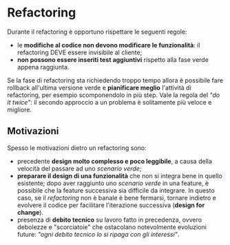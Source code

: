 # Refactoring
Durante il refactoring è opportuno rispettare le seguenti regole:
- le __modifiche al codice non devono modificare le funzionalità__:
il refactoring DEVE essere invisibile al cliente;
- __non possono essere inseriti test aggiuntivi__ rispetto alla fase verde appena raggiunta.

Se la fase di refactoring sta richiedendo troppo tempo allora è possibile fare rollback all'ultima versione verde e __pianificare meglio__ l'attività di refactoring, per esempio scomponendolo in più step.
Vale la regola del _"do it twice"_: il secondo approccio a un problema è solitamente più veloce e migliore.

## Motivazioni

Spesso le motivazioni dietro un refactoring sono:
- precedente __design molto complesso e poco leggibile__, a causa della velocità del passare ad uno _scenario verde_;
- __preparare il design di una funzionalità__ che non si integra bene in quello esistente; dopo aver raggiunto uno _scenario verde_ in una feature, è possibile che la feature successiva sia difficile da integrare. 
In questo caso, se il _refactoring_ non è banale è bene fermarsi, tornare indietro e evolvere il codice per facilitare l'iterazione successiva (__design for change__). 
- presenza di __debito tecnico__ su lavoro fatto in precedenza, ovvero debolezze e "scorciatoie" che ostacolano notevolmente evoluzioni future: _"ogni debito tecnico lo si ripaga con gli interessi"_.
